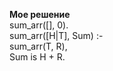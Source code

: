**Мое решение**<br>
sum_arr([], 0). <br>
sum_arr([H|T], Sum) :- <br>
    sum_arr(T, R),<br>
    Sum is H + R.<br>
